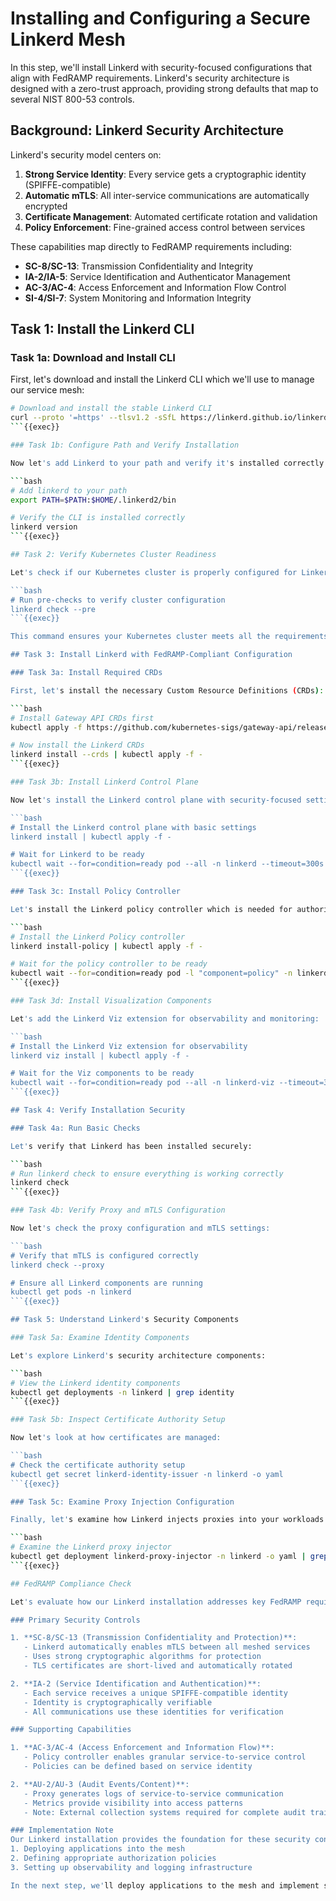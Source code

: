 # Installing and Configuring a Secure Linkerd Mesh

In this step, we'll install Linkerd with security-focused configurations that align with FedRAMP requirements. Linkerd's security architecture is designed with a zero-trust approach, providing strong defaults that map to several NIST 800-53 controls.

## Background: Linkerd Security Architecture

Linkerd's security model centers on:

1. **Strong Service Identity**: Every service gets a cryptographic identity (SPIFFE-compatible)
2. **Automatic mTLS**: All inter-service communications are automatically encrypted
3. **Certificate Management**: Automated certificate rotation and validation
4. **Policy Enforcement**: Fine-grained access control between services

These capabilities map directly to FedRAMP requirements including:
- **SC-8/SC-13**: Transmission Confidentiality and Integrity
- **IA-2/IA-5**: Service Identification and Authenticator Management
- **AC-3/AC-4**: Access Enforcement and Information Flow Control
- **SI-4/SI-7**: System Monitoring and Information Integrity

## Task 1: Install the Linkerd CLI

### Task 1a: Download and Install CLI

First, let's download and install the Linkerd CLI which we'll use to manage our service mesh:

```bash
# Download and install the stable Linkerd CLI
curl --proto '=https' --tlsv1.2 -sSfL https://linkerd.github.io/linkerd-stable | sh
```{{exec}}

### Task 1b: Configure Path and Verify Installation

Now let's add Linkerd to your path and verify it's installed correctly:

```bash
# Add linkerd to your path
export PATH=$PATH:$HOME/.linkerd2/bin

# Verify the CLI is installed correctly
linkerd version
```{{exec}}

## Task 2: Verify Kubernetes Cluster Readiness

Let's check if our Kubernetes cluster is properly configured for Linkerd:

```bash
# Run pre-checks to verify cluster configuration
linkerd check --pre
```{{exec}}

This command ensures your Kubernetes cluster meets all the requirements for a Linkerd installation.

## Task 3: Install Linkerd with FedRAMP-Compliant Configuration

### Task 3a: Install Required CRDs

First, let's install the necessary Custom Resource Definitions (CRDs):

```bash
# Install Gateway API CRDs first
kubectl apply -f https://github.com/kubernetes-sigs/gateway-api/releases/download/v1.0.0/standard-install.yaml

# Now install the Linkerd CRDs
linkerd install --crds | kubectl apply -f -
```{{exec}}

### Task 3b: Install Linkerd Control Plane

Now let's install the Linkerd control plane with security-focused settings:

```bash
# Install the Linkerd control plane with basic settings
linkerd install | kubectl apply -f -

# Wait for Linkerd to be ready
kubectl wait --for=condition=ready pod --all -n linkerd --timeout=300s
```{{exec}}

### Task 3c: Install Policy Controller

Let's install the Linkerd policy controller which is needed for authorization policies:

```bash
# Install the Linkerd Policy controller
linkerd install-policy | kubectl apply -f -

# Wait for the policy controller to be ready
kubectl wait --for=condition=ready pod -l "component=policy" -n linkerd --timeout=300s || echo "Policy controller pods not found - policy capabilities may be integrated into other components"
```{{exec}}

### Task 3d: Install Visualization Components

Let's add the Linkerd Viz extension for observability and monitoring:

```bash
# Install the Linkerd Viz extension for observability
linkerd viz install | kubectl apply -f -

# Wait for the Viz components to be ready
kubectl wait --for=condition=ready pod --all -n linkerd-viz --timeout=300s
```{{exec}}

## Task 4: Verify Installation Security

### Task 4a: Run Basic Checks

Let's verify that Linkerd has been installed securely:

```bash
# Run linkerd check to ensure everything is working correctly
linkerd check
```{{exec}}

### Task 4b: Verify Proxy and mTLS Configuration

Now let's check the proxy configuration and mTLS settings:

```bash
# Verify that mTLS is configured correctly
linkerd check --proxy

# Ensure all Linkerd components are running
kubectl get pods -n linkerd
```{{exec}}

## Task 5: Understand Linkerd's Security Components

### Task 5a: Examine Identity Components

Let's explore Linkerd's security architecture components:

```bash
# View the Linkerd identity components
kubectl get deployments -n linkerd | grep identity
```{{exec}}

### Task 5b: Inspect Certificate Authority Setup

Now let's look at how certificates are managed:

```bash
# Check the certificate authority setup
kubectl get secret linkerd-identity-issuer -n linkerd -o yaml
```{{exec}}

### Task 5c: Examine Proxy Injection Configuration

Finally, let's examine how Linkerd injects proxies into your workloads:

```bash
# Examine the Linkerd proxy injector
kubectl get deployment linkerd-proxy-injector -n linkerd -o yaml | grep -A20 containers:
```{{exec}}

## FedRAMP Compliance Check

Let's evaluate how our Linkerd installation addresses key FedRAMP requirements:

### Primary Security Controls

1. **SC-8/SC-13 (Transmission Confidentiality and Protection)**:
   - Linkerd automatically enables mTLS between all meshed services
   - Uses strong cryptographic algorithms for protection
   - TLS certificates are short-lived and automatically rotated

2. **IA-2 (Service Identification and Authentication)**:
   - Each service receives a unique SPIFFE-compatible identity
   - Identity is cryptographically verifiable
   - All communications use these identities for verification

### Supporting Capabilities  

1. **AC-3/AC-4 (Access Enforcement and Information Flow)**:
   - Policy controller enables granular service-to-service control
   - Policies can be defined based on service identity

2. **AU-2/AU-3 (Audit Events/Content)**:
   - Proxy generates logs of service-to-service communication
   - Metrics provide visibility into access patterns
   - Note: External collection systems required for complete audit trail

### Implementation Note
Our Linkerd installation provides the foundation for these security controls, but actual enforcement requires:
1. Deploying applications into the mesh
2. Defining appropriate authorization policies
3. Setting up observability and logging infrastructure

In the next step, we'll deploy applications to the mesh and implement security policies to demonstrate these capabilities.